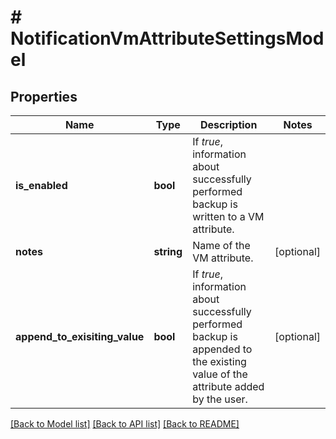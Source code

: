 # # NotificationVmAttributeSettingsModel

## Properties

Name | Type | Description | Notes
------------ | ------------- | ------------- | -------------
**is_enabled** | **bool** | If *true*, information about successfully performed backup is written to a VM attribute. |
**notes** | **string** | Name of the VM attribute. | [optional]
**append_to_exisiting_value** | **bool** | If *true*, information about successfully performed backup is appended to the existing value of the attribute added by the user. | [optional]

[[Back to Model list]](../../README.md#models) [[Back to API list]](../../README.md#endpoints) [[Back to README]](../../README.md)
